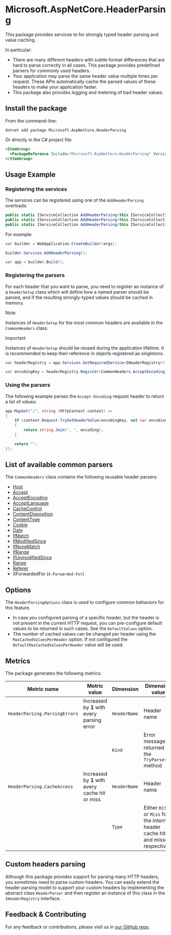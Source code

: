 # Microsoft.AspNetCore.HeaderParsing

This package provides services to for strongly typed header parsing and value caching.

In particular:

- There are many different headers with subtle format differences that are hard to parse correctly in all cases. This package provides predefined parsers for commonly used headers.
- Your application may parse the same header value multiple times per request. These APIs automatically cache the parsed values of these headers to make your application faster.
- This package also provides logging and metering of bad header values.

## Install the package

From the command-line:

```dotnetcli
dotnet add package Microsoft.AspNetCore.HeaderParsing
```

Or directly in the C# project file:

```xml
<ItemGroup>
  <PackageReference Include="Microsoft.AspNetCore.HeaderParsing" Version="[CURRENTVERSION]" />
</ItemGroup>
```
## Usage Example

### Registering the services

The services can be registered using one of the `AddHeaderParsing` overloads:

```csharp
public static IServiceCollection AddHeaderParsing(this IServiceCollection services);
public static IServiceCollection AddHeaderParsing(this IServiceCollection services, Action<HeaderParsingOptions> configure);
public static IServiceCollection AddHeaderParsing(this IServiceCollection services, IConfigurationSection section);
```

For example:

```csharp
var builder = WebApplication.CreateBuilder(args);

builder.Services.AddHeaderParsing();

var app = builder.Build();
```

### Registering the parsers

For each header that you want to parse, you need to register an instance of a `HeaderSetup` class which will define how a named parser should be parsed, and if the resulting strongly-typed values should be cached in memory.

> [!NOTE]
> Instances of `HeaderSetup` for the most common headers are available in the `CommonHeaders` class.

> [!IMPORTANT]
> Instances of `HeaderSetup` should be reused during the application lifetime. It is recommended to keep their reference in objects registered as singletons.

```csharp
var headerRegistry = app.Services.GetRequiredService<IHeaderRegistry>();

var encodingKey = headerRegistry.Register(CommonHeaders.AcceptEncoding);
```

### Using the parsers

The following example parses the `Accept-Encoding` request header to return a list of values:

```csharp
app.MapGet("/", string (HttpContext context) =>
{
    if (context.Request.TryGetHeaderValue(encodingKey, out var encoding))
    {
        return string.Join(", ", encoding);
    }

    return "";
});
```

## List of available common parsers

The `CommonHeaders` class contains the following reusable header parsers:

- [Host](https://learn.microsoft.com/dotnet/api/microsoft.net.http.headers.headernames.Host)
- [Accept](https://learn.microsoft.com/dotnet/api/microsoft.net.http.headers.headernames.Accept)
- [AcceptEncoding](https://learn.microsoft.com/dotnet/api/microsoft.net.http.headers.headernames.AcceptEncoding)
- [AcceptLanguage](https://learn.microsoft.com/dotnet/api/microsoft.net.http.headers.headernames.AcceptLanguage)
- [CacheControl](https://learn.microsoft.com/dotnet/api/microsoft.net.http.headers.headernames.CacheControl)
- [ContentDisposition](https://learn.microsoft.com/dotnet/api/microsoft.net.http.headers.headernames.ContentDisposition)
- [ContentType](https://learn.microsoft.com/dotnet/api/microsoft.net.http.headers.headernames.ContentType)
- [Cookie](https://learn.microsoft.com/dotnet/api/microsoft.net.http.headers.headernames.Cookie)
- [Date](https://learn.microsoft.com/dotnet/api/microsoft.net.http.headers.headernames.Date)
- [IfMatch](https://learn.microsoft.com/dotnet/api/microsoft.net.http.headers.headernames.IfMatch)
- [IfModifiedSince](https://learn.microsoft.com/dotnet/api/microsoft.net.http.headers.headernames.IfModifiedSince)
- [IfNoneMatch](https://learn.microsoft.com/dotnet/api/microsoft.net.http.headers.headernames.IfNoneMatch)
- [IfRange](https://learn.microsoft.com/dotnet/api/microsoft.net.http.headers.headernames.IfRange)
- [IfUnmodifiedSince](https://learn.microsoft.com/dotnet/api/microsoft.net.http.headers.headernames.IfUnmodifiedSince)
- [Range](https://learn.microsoft.com/dotnet/api/microsoft.net.http.headers.headernames.Range)
- [Referer](https://learn.microsoft.com/dotnet/api/microsoft.net.http.headers.headernames.Referer)
- XForwardedFor (`X-Forwarded-For`)

## Options

The `HeaderParsingOptions` class is used to configure common behaviors for this feature.

- In case you configured parsing of a specific header, but the header is not present in the current HTTP request, you can pre-configure default values to be returned in such cases. See the `DefaultValues` option.
- The number of cached values can be changed per header using the `MaxCachedValuesPerHeader` option. If not configured the `DefaultMaxCachedValuesPerHeader` value will be used.

## Metrics

The package generates the following metrics:

| Metric name | Metric value | Dimension | Dimension value |
|-|-|-|-|
| `HeaderParsing.ParsingErrors` | Increased by **1** with every parsing error     | `HeaderName` | Header name                                       |
|                               |                                                 | `Kind`       | Error message returned by the `TryParse()` method |
| `HeaderParsing.CacheAccess`   | Increased by **1** with every cache hit or miss | `HeaderName` | Header name                                       |
|                               |                                                 | `Type`       | Either `Hit` or `Miss` for the internal header cache hits and misses respectively |

## Custom headers parsing

Although this package provides support for parsing many HTTP headers, you sometimes need to parse custom headers.
You can easily extend the header parsing model to support your custom headers by implementing the abstract class `HeaderParser` and then register an 
instance of this class in the `IHeaderRegistry` interface.

## Feedback & Contributing

For any feedback or contributions, please visit us in [our GitHub repo](https://github.com/dotnet/extensions).
